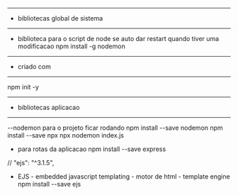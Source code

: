 --- ---------------------------------------------------
- bibliotecas global de sistema
--- ---------------------------------------------------
- biblioteca para o script de node se auto dar restart quando tiver uma modificacao
 npm install -g nodemon 
 
   
  
--- ---------------------------------------------------
- criado com
--- ---------------------------------------------------
npm init -y


--- ---------------------------------------------------
- bibliotecas aplicacao
--- ---------------------------------------------------

--nodemon para o projeto ficar rodando 
npm install --save nodemon
npm install --save npx
npx nodemon index.js

- para rotas da aplicacao
npm install --save express

// "ejs": "^3.1.5",
- EJS - embedded javascript templating -  motor de html - template engine
npm install --save ejs





